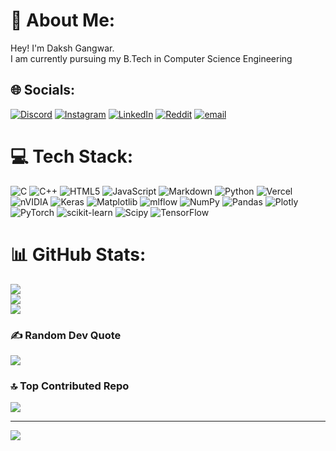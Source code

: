 # 💫 About Me:
Hey! I'm Daksh Gangwar. <br>I am currently pursuing my B.Tech in Computer Science Engineering


## 🌐 Socials:
[![Discord](https://img.shields.io/badge/Discord-%237289DA.svg?logo=discord&logoColor=white)](https://discord.gg/continental_theorist) [![Instagram](https://img.shields.io/badge/Instagram-%23E4405F.svg?logo=Instagram&logoColor=white)](https://instagram.com/daksh_gangwar14) [![LinkedIn](https://img.shields.io/badge/LinkedIn-%230077B5.svg?logo=linkedin&logoColor=white)](https://linkedin.com/in/https://www.linkedin.com/in/daksh-gangwar-1aa740313/) [![Reddit](https://img.shields.io/badge/Reddit-%23FF4500.svg?logo=Reddit&logoColor=white)](https://reddit.com/user/u/AwayIndependent3896) [![email](https://img.shields.io/badge/Email-D14836?logo=gmail&logoColor=white)](mailto:dakshgangwar05@gmail.com) 

# 💻 Tech Stack:
![C](https://img.shields.io/badge/c-%2300599C.svg?style=flat&logo=c&logoColor=white) ![C++](https://img.shields.io/badge/c++-%2300599C.svg?style=flat&logo=c%2B%2B&logoColor=white) ![HTML5](https://img.shields.io/badge/html5-%23E34F26.svg?style=flat&logo=html5&logoColor=white) ![JavaScript](https://img.shields.io/badge/javascript-%23323330.svg?style=flat&logo=javascript&logoColor=%23F7DF1E) ![Markdown](https://img.shields.io/badge/markdown-%23000000.svg?style=flat&logo=markdown&logoColor=white) ![Python](https://img.shields.io/badge/python-3670A0?style=flat&logo=python&logoColor=ffdd54) ![Vercel](https://img.shields.io/badge/vercel-%23000000.svg?style=flat&logo=vercel&logoColor=white) ![nVIDIA](https://img.shields.io/badge/cuda-000000.svg?style=flat&logo=nVIDIA&logoColor=green) ![Keras](https://img.shields.io/badge/Keras-%23D00000.svg?style=flat&logo=Keras&logoColor=white) ![Matplotlib](https://img.shields.io/badge/Matplotlib-%23ffffff.svg?style=flat&logo=Matplotlib&logoColor=black) ![mlflow](https://img.shields.io/badge/mlflow-%23d9ead3.svg?style=flat&logo=numpy&logoColor=blue) ![NumPy](https://img.shields.io/badge/numpy-%23013243.svg?style=flat&logo=numpy&logoColor=white) ![Pandas](https://img.shields.io/badge/pandas-%23150458.svg?style=flat&logo=pandas&logoColor=white) ![Plotly](https://img.shields.io/badge/Plotly-%233F4F75.svg?style=flat&logo=plotly&logoColor=white) ![PyTorch](https://img.shields.io/badge/PyTorch-%23EE4C2C.svg?style=flat&logo=PyTorch&logoColor=white) ![scikit-learn](https://img.shields.io/badge/scikit--learn-%23F7931E.svg?style=flat&logo=scikit-learn&logoColor=white) ![Scipy](https://img.shields.io/badge/SciPy-%230C55A5.svg?style=flat&logo=scipy&logoColor=%white) ![TensorFlow](https://img.shields.io/badge/TensorFlow-%23FF6F00.svg?style=flat&logo=TensorFlow&logoColor=white)
# 📊 GitHub Stats:
![](https://github-readme-stats.vercel.app/api?username=Code-Theory&theme=dark&hide_border=false&include_all_commits=false&count_private=false)<br/>
![](https://nirzak-streak-stats.vercel.app/?user=Code-Theory&theme=dark&hide_border=false)<br/>
![](https://github-readme-stats.vercel.app/api/top-langs/?username=Code-Theory&theme=dark&hide_border=false&include_all_commits=false&count_private=false&layout=compact)

### ✍️ Random Dev Quote
![](https://quotes-github-readme.vercel.app/api?type=horizontal&theme=radical)

### 🔝 Top Contributed Repo
![](https://github-contributor-stats.vercel.app/api?username=Code-Theory&limit=5&theme=dark&combine_all_yearly_contributions=true)

---
[![](https://visitcount.itsvg.in/api?id=Code-Theory&icon=0&color=0)](https://visitcount.itsvg.in)

<!-- Proudly created with GPRM ( https://gprm.itsvg.in ) -->
